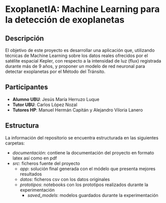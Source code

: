 # ExoplanetIA: Machine Learning para la detección de exoplanetas

## Descripción

El objetivo de este proyecto es desarrollar una aplicación que, utilizando técnicas de Machine Learning sobre los datos reales ofrecidos por el satélite espacial Kepler, con respecto a la intensidad de luz (flux) registrada durante más de 9 años, y proponer un modelo de red neuronal para detectar exoplanetas por el Método del Tránsito.

## Participantes

- **Alumno UBU**: Jesús María Herruzo Luque
- **Tutor UBU**: Carlos López Nozal
- **Tutores HP**: Manuel Hermán Capitán y Alejandro Viloria Lanero

## Estructura

La información del repositorio se encuentra estructurada en las siguientes carpetas:

- *documentación*: contiene la documentación del proyecto en formato latex así como en pdf
- *src*: ficheros fuente del proyecto
  - *app*: solución final generada con el módelo que presenta mejores resultados
  - *datos*: ficheros csv con los datos originales
  - *prototipos*: notebooks con los prototipos realizados durante la experimentación 
    - *saved_models*: modelos guardados durante la experimentación
